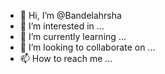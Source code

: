 - 👋 Hi, I’m @Bandelahrsha
- 👀 I’m interested in ...
- 🌱 I’m currently learning ...
- 💞️ I’m looking to collaborate on ...
- 📫 How to reach me ...

<!---
Bandelahrsha/Bandelahrsha is a ✨ special ✨ repository because its `README.md` (this file) appears on your GitHub profile.
You can click the Preview link to take a look at your changes.
--->
